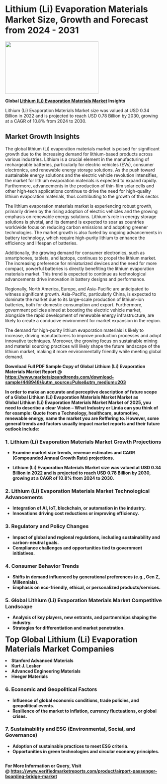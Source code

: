 <H1>Lithium (Li) Evaporation Materials Market Size, Growth and Forecast from 2024 - 2031</H1><img class="aligncenter size-medium wp-image-584254" src="https://thirdeyenews.in/wp-content/uploads/2024/09/Global-Market-Research-300x168.jpeg" alt="" width="300" height="168" /><p><strong>Global&nbsp;<a href="https://www.marketsizeandtrends.com/download-sample/448948/&amp;utm_source=Pulse&amp;utm_medium=203">Lithium (Li) Evaporation Materials Market</a> Insights</strong></p><p>Lithium (Li) Evaporation Materials Market size was valued at USD 0.34 Billion in 2022 and is projected to reach USD 0.78 Billion by 2030, growing at a CAGR of 10.8% from 2024 to 2030.</p><p><h2>Market Growth Insights</h2> <p>The global lithium (Li) evaporation materials market is poised for significant growth due to the increasing demand for lithium-based products across various industries. Lithium is a crucial element in the manufacturing of rechargeable batteries, particularly for electric vehicles (EVs), consumer electronics, and renewable energy storage solutions. As the push toward sustainable energy solutions and the electric vehicle revolution intensifies, the market for lithium evaporation materials is expected to expand rapidly. Furthermore, advancements in the production of thin-film solar cells and other high-tech applications continue to drive the need for high-quality lithium evaporation materials, thus contributing to the growth of this sector.</p> <p><strong></strong></p> <p>The lithium evaporation materials market is experiencing robust growth, primarily driven by the rising adoption of electric vehicles and the growing emphasis on renewable energy solutions. Lithium's role in energy storage solutions is pivotal, and its demand is expected to soar as countries worldwide focus on reducing carbon emissions and adopting greener technologies. The market growth is also fueled by ongoing advancements in battery technology, which require high-purity lithium to enhance the efficiency and lifespan of batteries.</p> <p>Additionally, the growing demand for consumer electronics, such as smartphones, tablets, and laptops, continues to propel the lithium market. The increasing preference for miniaturized devices and the need for more compact, powerful batteries is directly benefiting the lithium evaporation materials market. This trend is expected to continue as technological advancements drive innovation in battery designs and performance.</p> <p>Regionally, North America, Europe, and Asia-Pacific are anticipated to witness significant growth. Asia-Pacific, particularly China, is expected to dominate the market due to its large-scale production of lithium-ion batteries, both for domestic consumption and export. Furthermore, government policies aimed at boosting the electric vehicle market, alongside the rapid development of renewable energy infrastructure, are likely to create a conducive environment for market expansion in the region.</p> <p>The demand for high-purity lithium evaporation materials is likely to increase, driving manufacturers to improve production processes and adopt innovative techniques. Moreover, the growing focus on sustainable mining and material sourcing practices will likely shape the future landscape of the lithium market, making it more environmentally friendly while meeting global demand.</p> <p><strong></p><p><span class=""><strong>Download Full PDF Sample Copy of Global Lithium (Li) Evaporation Materials Market Report</strong> @ <a href="https://www.marketsizeandtrends.com/download-sample/448948/&amp;utm_source=Pulse&amp;utm_medium=203" target="_blank">https://www.marketsizeandtrends.com/download-sample/448948/&amp;utm_source=Pulse&amp;utm_medium=203</a></span></p><p>In order to make an accurate and perceptive description of future scope of a Global&nbsp;Lithium (Li) Evaporation Materials Market Market as Global&nbsp;Lithium (Li) Evaporation Materials Market Market of 2025, you need to describe a clear Vision &ndash; What Industry or Linda can you think of for example: Quote from a Technology, healthcare, automotive, renewable energy, name the market you are Reffering to. However, some general trends and factors usually impact market reports and their future outlook include:</p><h3>1.&nbsp;<strong>Lithium (Li) Evaporation Materials Market Growth Projections</strong></h3><ul><li>Examine market size trends, revenue estimates and CAGR (Compounded Annual Growth Rate) projections.</li><li><p>Lithium (Li) Evaporation Materials Market size was valued at USD 0.34 Billion in 2022 and is projected to reach USD 0.78 Billion by 2030, growing at a CAGR of 10.8% from 2024 to 2030.</p></li></ul><h3>2.&nbsp;<strong>Lithium (Li) Evaporation Materials Market Technological Advancements</strong></h3><ul><li>Integration of AI, IoT, blockchain, or automation in the industry.</li><li>Innovations driving cost reductions or improving efficiency.</li></ul><h3>3.&nbsp;<strong>Regulatory and Policy Changes</strong></h3><ul><li>Impact of global and regional regulations, including sustainability and carbon-neutral goals.</li><li>Compliance challenges and opportunities tied to government initiatives.</li></ul><h3>4.&nbsp;<strong>Consumer Behavior Trends</strong></h3><ul><li>Shifts in demand influenced by generational preferences (e.g., Gen Z, Millennials).</li><li>Emphasis on eco-friendly, ethical, or personalized products/services.</li></ul><h3>5.&nbsp;<strong>Global Lithium (Li) Evaporation Materials Market Competitive Landscape</strong></h3><ul><li>Analysis of key players, new entrants, and partnerships shaping the industry.</li><li>Strategies for differentiation and market penetration.</li></ul><p data-pm-slice="1 1 []"><span style="color: inherit; font-family: inherit; font-size: 25px;">Top Global Lithium (Li) Evaporation Materials Market Companies</span></p><div class="" data-test-id=""><p><li>Stanford Advanced Materials</li><li> Kurt J. Lesker</li><li> Advanced Engineering Materials</li><li> Heeger Materials</li></p></div><h3>6.&nbsp;<strong>Economic and Geopolitical Factors</strong></h3><ul><li>Influence of global economic conditions, trade policies, and geopolitical events.</li><li>Resilience of the market to inflation, currency fluctuations, or global crises.</li></ul><h3>7.&nbsp;<strong>Sustainability and ESG (Environmental, Social, and Governance)</strong></h3><ul><li>Adoption of sustainable practices to meet ESG criteria.</li><li>Opportunities in green technologies and circular economy principles.</li></ul><h2><strong style="font-size: 14px;">For More Information or Query, Visit @&nbsp;</strong><a style="background-color: #ffffff; font-size: 14px;" href="https://www.marketsizeandtrends.com/report/lithium-li-evaporation-materials-market/" target="_blank">https://www.verifiedmarketreports.com/product/airport-passenger-boarding-bridge-market</a></h2>
